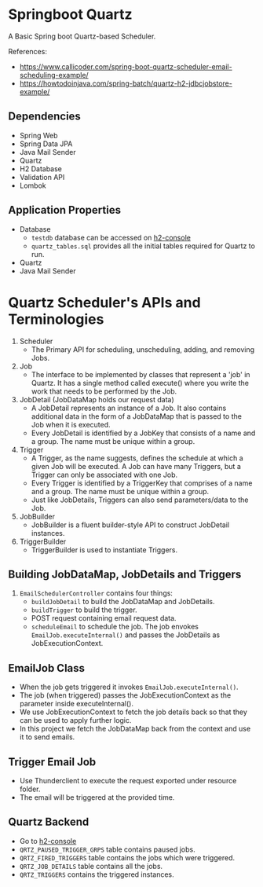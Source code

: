 # Springboot Quartz

A Basic Spring boot Quartz-based Scheduler.

References:
- https://www.callicoder.com/spring-boot-quartz-scheduler-email-scheduling-example/
- https://howtodoinjava.com/spring-batch/quartz-h2-jdbcjobstore-example/

## Dependencies

- Spring Web
- Spring Data JPA
- Java Mail Sender
- Quartz
- H2 Database
- Validation API
- Lombok

## Application Properties

- Database
  - `testdb` database can be accessed on [h2-console](http://localhost:8080/h2-console)
  - `quartz_tables.sql` provides all the initial tables required for Quartz to run.
- Quartz
- Java Mail Sender

# Quartz Scheduler's APIs and Terminologies

1. Scheduler
   * The Primary API for scheduling, unscheduling, adding, and removing Jobs.
2. Job
   * The interface to be implemented by classes that represent a 'job' in Quartz. It has a single method called execute() where you write the work that needs to be performed by the Job.
3. JobDetail (JobDataMap holds our request data)
   * A JobDetail represents an instance of a Job. It also contains additional data in the form of a JobDataMap that is passed to the Job when it is executed.
   * Every JobDetail is identified by a JobKey that consists of a name and a group. The name must be unique within a group.
4. Trigger
   * A Trigger, as the name suggests, defines the schedule at which a given Job will be executed. A Job can have many Triggers, but a Trigger can only be associated with one Job.
   * Every Trigger is identified by a TriggerKey that comprises of a name and a group. The name must be unique within a group.
   * Just like JobDetails, Triggers can also send parameters/data to the Job.
5. JobBuilder
   * JobBuilder is a fluent builder-style API to construct JobDetail instances.
6. TriggerBuilder
   * TriggerBuilder is used to instantiate Triggers.

## Building JobDataMap, JobDetails and Triggers

1. `EmailSchedulerController` contains four things:
   * `buildJobDetail` to build the JobDataMap and JobDetails.
   * `buildTrigger` to build the trigger.
   * POST request containing email request data.
   * `scheduleEmail` to schedule the job. The job envokes `EmailJob.executeInternal()` and passes the JobDetails as JobExecutionContext.

## EmailJob Class

- When the job gets triggered it invokes `EmailJob.executeInternal()`.
- The job (when triggered) passes the JobExecutionContext as the parameter inside executeInternal().
- We use JobExecutionContext to fetch the job details back so that they can be used to apply further logic.
- In this project we fetch the JobDataMap back from the context and use it to send emails.

## Trigger Email Job 

- Use Thunderclient to execute the request exported under resource folder. 
- The email will be triggered at the provided time.

## Quartz Backend

- Go to [h2-console](http://localhost:8080/h2-console) 
- `QRTZ_PAUSED_TRIGGER_GRPS` table contains paused jobs.
- `QRTZ_FIRED_TRIGGERS` table contains the jobs which were triggered.
- `QRTZ_JOB_DETAILS` table contains all the jobs.
- `QRTZ_TRIGGERS` contains the triggered instances.
